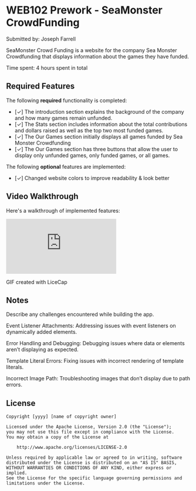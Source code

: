 # WEB102 Prework - SeaMonster CrowdFunding

Submitted by: Joseph Farrell

SeaMonster Crowd Funding is a website for the company Sea Monster Crowdfunding that displays information about the games they have funded.

Time spent: 4 hours spent in total

## Required Features

The following **required** functionality is completed:

* [✓] The introduction section explains the background of the company and how many games remain unfunded.
* [✓] The Stats section includes information about the total contributions and dollars raised as well as the top two most funded games.
* [✓] The Our Games section initially displays all games funded by Sea Monster Crowdfunding
* [✓] The Our Games section has three buttons that allow the user to display only unfunded games, only funded games, or all games.

The following **optional** features are implemented:

* [✓] Changed website colors to improve readability & look better

## Video Walkthrough

Here's a walkthrough of implemented features:

<embed src='https://imgur.com/gallery/video-walkthrough-of-sea-monster-crowfunding-application-ZIXdWlV' title='Video Walkthrough of Sea Monster Crowdfunding Application' width='' alt='Video Walkthrough' />

GIF created with LiceCap 


## Notes

Describe any challenges encountered while building the app.

Event Listener Attachments:
    Addressing issues with event listeners on dynamically added elements.

Error Handling and Debugging:
    Debugging issues where data or elements aren’t displaying as expected.

Template Literal Errors:
    Fixing issues with incorrect rendering of template literals.

Incorrect Image Path:
    Troubleshooting images that don’t display due to path errors.

## License

    Copyright [yyyy] [name of copyright owner]

    Licensed under the Apache License, Version 2.0 (the "License");
    you may not use this file except in compliance with the License.
    You may obtain a copy of the License at

        http://www.apache.org/licenses/LICENSE-2.0

    Unless required by applicable law or agreed to in writing, software
    distributed under the License is distributed on an "AS IS" BASIS,
    WITHOUT WARRANTIES OR CONDITIONS OF ANY KIND, either express or implied.
    See the License for the specific language governing permissions and
    limitations under the License.
